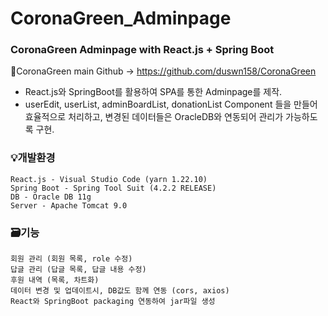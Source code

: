 # CoronaGreen_Adminpage

### CoronaGreen Adminpage with React.js + Spring Boot
🍏CoronaGreen main Github -> https://github.com/duswn158/CoronaGreen



- React.js와 SpringBoot를 활용하여 SPA를 통한 Adminpage를 제작.
- userEdit, userList, adminBoardList, donationList Component 들을 만들어 효율적으로 처리하고, 변경된 데이터들은 OracleDB와 연동되어 관리가 가능하도록 구현.

### 💡개발환경
    React.js - Visual Studio Code (yarn 1.22.10)
    Spring Boot - Spring Tool Suit (4.2.2 RELEASE)
    DB - Oracle DB 11g
    Server - Apache Tomcat 9.0 

### 🗃기능
    회원 관리 (회원 목록, role 수정)
    답글 관리 (답글 목록, 답글 내용 수정)
    후원 내역 (목록, 차트화)
    데이터 변경 및 업데이트시, DB값도 함께 연동 (cors, axios)
    React와 SpringBoot packaging 연동하여 jar파일 생성

